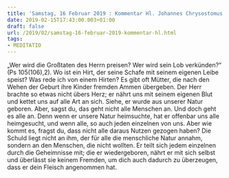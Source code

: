 ```yaml
---
title: 'Samstag, 16 Februar 2019 : Kommentar Hl. Johannes Chrysostomus'
date: 2019-02-15T17:43:00.003+01:00
draft: false
url: /2019/02/samstag-16-februar-2019-kommentar-hl.html
tags: 
- MEDITATIO
---
```


„Wer wird die Großtaten des Herrn preisen? Wer wird sein Lob verkünden?“ (Ps 105(106),2). Wo ist ein Hirt, der seine Schafe mit seinem eigenen Leibe speist? Was rede ich von einem Hirten? Es gibt oft Mütter, die nach den Wehen der Geburt ihre Kinder fremden Ammen übergeben. Der Herr brachte so etwas nicht übers Herz; er nährt uns mit seinem eigenen Blut und kettet uns auf alle Art an sich. Siehe, er wurde aus unserer Natur geboren. Aber, sagst du, das geht nicht alle Menschen an. Und doch geht es alle an. Denn wenn er unsere Natur heimsuchte, hat er offenbar uns alle heimgesucht, und wenn alle, so auch jeden einzelnen von uns. Aber wie kommt es, fragst du, dass nicht alle daraus Nutzen gezogen haben? Die Schuld liegt nicht an ihm, der für alle die menschliche Natur annahm, sondern an den Menschen, die nicht wollten. Er teilt sich jedem einzelnen durch die Geheimnisse mit; die er wiedergeboren, nährt er mit sich selbst und überlässt sie keinem Fremden, um dich auch dadurch zu überzeugen, dass er dein Fleisch angenommen hat.